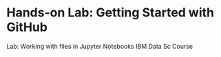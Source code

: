 # Hands-on Lab: Getting Started with GitHub
Lab: Working with files in Jupyter Notebooks IBM Data Sc Course
